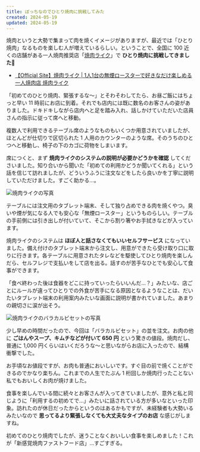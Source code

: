 ```yaml
---
title: ぼっちなのでひとり焼肉に挑戦してみた
created: 2024-05-19
updated: 2024-05-19
---
```


焼肉というと大勢で集まって肉を焼くイメージがありますが、最近では「ひとり焼肉」なるものを楽しむ人が増えているらしい。ということで、全国に 100 近くの店舗がある一人焼肉推奨店「[焼肉ライク](https://www.yakiniku-like.com/)」で **ひとり焼肉に挑戦してきました💪**

- [【Official Site】焼肉ライク | 1人1台の無煙ロースターで好きなだけ楽しめる一人焼肉店 焼肉ライク](https://www.yakiniku-like.com/)

「初めてのひとり焼肉、緊張するな～」とそわそわしてたら、お昼ご飯にはちょっと早い 11 時前にお店に到着。それでも店内には既に数名のお客さんの姿がありました。ドキドキしながら店内へと足を踏み入れ、話しかけていただいた店員さんの指示に従って席へと移動。

複数人で利用できるテーブル席のようなものもいくつか用意されていましたが、ほとんどが仕切りで区切られた 1 人用のカウンターのような席。そのうちのひとつへと移動し、椅子の下のカゴに荷物をしまいます。

席につくと、まず **焼肉ライクのシステムの説明が必要かどうかを確認** してくださいました。知り合いから聞いた「初めての利用かどうか聞いてくれる」という話を信じて訪れましたが、どういうふうに注文などをしたら良いかを丁寧に説明していただけました。すごく助かる…。

![焼肉ライクの写真](615a90a3-a162-4fb6-ff14-e83e55d26700)

テーブルには注文用のタブレット端末、そして独り占めできる肉を焼くやつ。臭いや煙が気になる人でも安心な「無煙ロースター」というものらしい。テーブルの手前側には引き出しが付いていて、そこから割り箸やお手拭きなどが入っています。

焼肉ライクのシステムは **ほぼ人と話さなくてもいいセルフサービス** になっていました。備え付けのタブレット端末から注文し、用意ができたら受け取り口に取りに行きます。各テーブルに用意されたタレなどを駆使してひとり焼肉を楽しんだら、セルフレジで支払いをして店を出る。話すのが苦手なひとでも安心して食事ができます。

「食べ終わった後は食器をどこに持っていったらいいんだ…？」みたいな、店ごとにルールが違ってひとりでの外食が苦手になる原因となるようなことは、だいたいタブレット端末の利用案内みたいな画面に説明が書かれていました。あまりの親切さに涙が出そう。

![焼肉ライクのバラカルビセットの写真](aababfd9-0bee-492c-eeb5-1c36cb1ede00)

少し早めの時間だったので、今回は「バラカルビセット」の並を注文。お肉の他に **ごはんやスープ、キムチなどが付いて 650 円** という驚きの値段。焼肉だし、普通に 1,000 円くらいはいくだろうな～と思いながらお店に入ったので、結構衝撃でした。

お手頃なお値段ですが、お肉も普通においしいです。すぐ目の前で焼くことができるのでかなり楽ちん。これまでの人生でたぶん 1 桁回しか焼肉行ったことない私でもおいしくお肉が焼けました。

食事を楽しんでいる間に続々とお客さんが入ってきていましたが、意外と私と同じように「利用するの初めてで…」みたいに話されている方が多いなといった印象。訪れたのが休日だったからというのはあるかもですが、未経験者も大勢いるみたいなので **思ってるより緊張しなくても大丈夫なタイプのお店** な感じがしますね。

初めてのひとり焼肉でしたが、迷うことなくおいしい食事を楽しめました！これが「新感覚焼肉ファストフード店」…すごすぎる。
